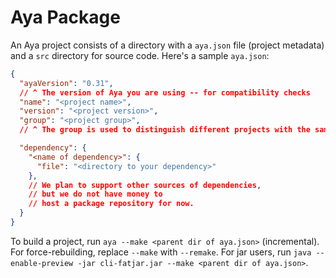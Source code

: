 # Aya Package

An Aya project consists of a directory with a `aya.json` file (project metadata)
and a `src` directory for source code. Here's a sample `aya.json`:

```json
{
  "ayaVersion": "0.31",
  // ^ The version of Aya you are using -- for compatibility checks
  "name": "<project name>",
  "version": "<project version>",
  "group": "<project group>",
  // ^ The group is used to distinguish different projects with the same modules

  "dependency": {
    "<name of dependency>": {
      "file": "<directory to your dependency>"
    },
    // We plan to support other sources of dependencies,
    // but we do not have money to
    // host a package repository for now.
  }
}
```

To build a project, run `aya --make <parent dir of aya.json>` (incremental).
For force-rebuilding, replace `--make` with `--remake`.
For jar users, run `java --enable-preview -jar cli-fatjar.jar --make <parent dir of aya.json>`.

